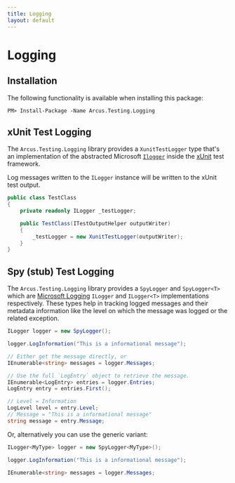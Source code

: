 ```yaml
---
title: Logging
layout: default
---
```


# Logging

## Installation

The following functionality is available when installing this package:

```shell
PM> Install-Package -Name Arcus.Testing.Logging
```

## xUnit Test Logging

The `Arcus.Testing.Logging` library provides a `XunitTestLogger` type that's an implementation of the abstracted Microsoft [`Ilogger`](https://docs.microsoft.com/en-us/dotnet/api/microsoft.extensions.logging) 
inside the [xUnit](https://xunit.net/) test framework.

Log messages written to the `ILogger` instance will be written to the xUnit test output.

```csharp
public class TestClass
{
    private readonly ILogger _testLogger;

    public TestClass(ITestOutputHelper outputWriter)
    {
        _testLogger = new XunitTestLogger(outputWriter);
    }
}
```

## Spy (stub) Test Logging

The `Arcus.Testing.Logging` library provides a `SpyLogger` and `SpyLogger<T>` which are [Microsoft Logging]() `ILogger` and `ILogger<T>` implementations respectively.
These types help in tracking logged messages and their metadata information like the level on which the message was logged or the related exception.

```csharp
ILogger logger = new SpyLogger();

logger.LogInformation("This is a informational message");

// Either get the message directly, or
IEnumerable<string> messages = logger.Messages;

// Use the full `LogEntry` object to retrieve the message.
IEnumerable<LogEntry> entries = logger.Entries;
LogEntry entry = entries.First();

// Level = Information
LogLevel level = entry.Level;
// Message = "This is a informational message"
string message = entry.Message;
```

Or, alternatively you can use the generic variant:

```csharp
ILogger<MyType> logger = new SpyLogger<MyType>();

logger.LogInformation("This is a informational message");

IEnumerable<string> messages = logger.Messages;
```